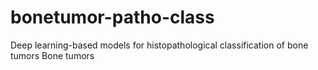 # bonetumor-patho-class
Deep learning-based models for histopathological classification of bone tumors
Bone tumors
